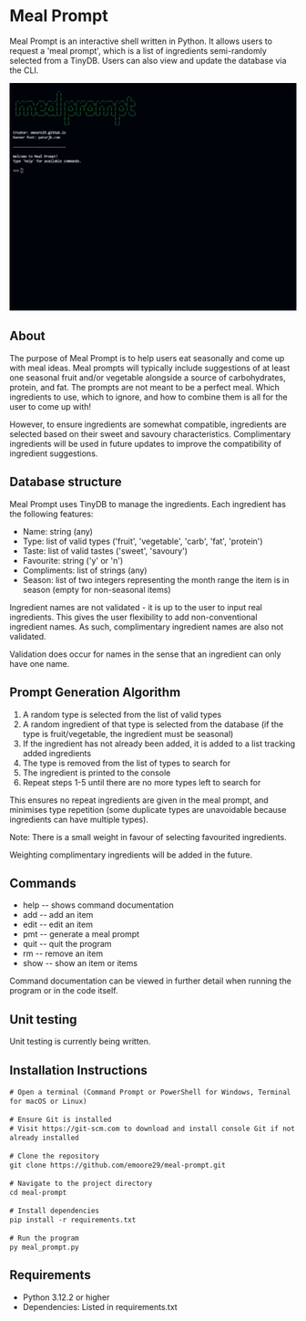 # Meal Prompt

Meal Prompt is an interactive shell written in Python. It allows users to request a 'meal prompt', which is a list of ingredients semi-randomly selected from a TinyDB. Users can also view and update the database via the CLI.

![Demo](Code_rXHdQTKDKv.gif)

## About

The purpose of Meal Prompt is to help users eat seasonally and come up with meal ideas. Meal prompts will typically include suggestions of at least one seasonal fruit and/or vegetable alongside a source of carbohydrates, protein, and fat. The prompts are not meant to be a perfect meal. Which ingredients to use, which to ignore, and how to combine them is all for the user to come up with!

However, to ensure ingredients are somewhat compatible, ingredients are selected based on their sweet and savoury characteristics. Complimentary ingredients will be used in future updates to improve the compatibility of ingredient suggestions.

## Database structure

Meal Prompt uses TinyDB to manage the ingredients. Each ingredient has the following features:

- Name: string (any)
- Type: list of valid types ('fruit', 'vegetable', 'carb', 'fat', 'protein')
- Taste: list of valid tastes ('sweet', 'savoury')
- Favourite: string ('y' or 'n')
- Compliments: list of strings (any)
- Season: list of two integers representing the month range the item is in season (empty for non-seasonal items)

Ingredient names are not validated - it is up to the user to input real ingredients. This gives the user flexibility to add non-conventional ingredient names. As such, complimentary ingredient names are also not validated.

Validation does occur for names in the sense that an ingredient can only have one name.

## Prompt Generation Algorithm

1. A random type is selected from the list of valid types
2. A random ingredient of that type is selected from the database (if the type is fruit/vegetable, the ingredient must be seasonal)
3. If the ingredient has not already been added, it is added to a list tracking added ingredients
4. The type is removed from the list of types to search for
5. The ingredient is printed to the console
6. Repeat steps 1-5 until there are no more types left to search for

This ensures no repeat ingredients are given in the meal prompt, and minimises type repetition (some duplicate types are unavoidable because ingredients can have multiple types).

Note: There is a small weight in favour of selecting favourited ingredients.

Weighting complimentary ingredients will be added in the future.

## Commands

- help -- shows command documentation
- add -- add an item
- edit -- edit an item
- pmt -- generate a meal prompt
- quit -- quit the program
- rm -- remove an item
- show -- show an item or items

Command documentation can be viewed in further detail when running the program or in the code itself.

## Unit testing

Unit testing is currently being written.

## Installation Instructions

```
# Open a terminal (Command Prompt or PowerShell for Windows, Terminal for macOS or Linux)

# Ensure Git is installed
# Visit https://git-scm.com to download and install console Git if not already installed

# Clone the repository
git clone https://github.com/emoore29/meal-prompt.git

# Navigate to the project directory
cd meal-prompt

# Install dependencies
pip install -r requirements.txt

# Run the program
py meal_prompt.py
```

## Requirements

- Python 3.12.2 or higher
- Dependencies: Listed in requirements.txt
